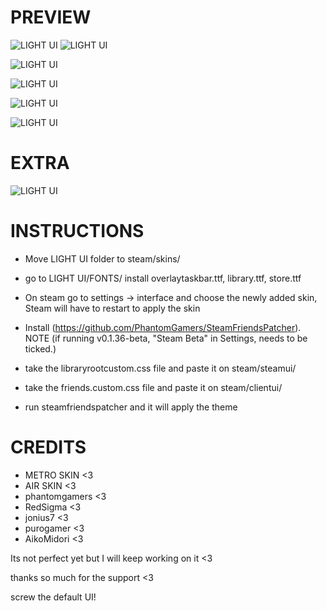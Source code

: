 # PREVIEW
![LIGHT UI](https://i.imgur.com/YabnX7y.png)
![LIGHT UI](https://i.imgur.com/QxdaBEX.png)

![LIGHT UI](https://i.imgur.com/Mp39wfp.png)

![LIGHT UI](https://i.imgur.com/FvlnP6U.png)

![LIGHT UI](https://i.imgur.com/PFVEKSl.png)

![LIGHT UI](https://i.imgur.com/BFFeRzf.png)

# EXTRA

![LIGHT UI](https://i.imgur.com/QHqZT6Z.png)

# INSTRUCTIONS
* Move LIGHT UI folder to steam/skins/
* go to LIGHT UI/FONTS/ install overlaytaskbar.ttf, library.ttf, store.ttf
* On steam go to settings -> interface and choose the newly added skin,
Steam will have to restart to apply the skin

* Install (https://github.com/PhantomGamers/SteamFriendsPatcher). NOTE (if running v0.1.36-beta, "Steam Beta" in Settings, needs to be ticked.) 

* take the libraryrootcustom.css file and paste it on steam/steamui/
* take the friends.custom.css file and paste it on steam/clientui/
* run steamfriendspatcher and it will apply the theme

# CREDITS
* METRO SKIN <3
* AIR SKIN <3
* phantomgamers <3
* RedSigma <3
* jonius7 <3
* purogamer <3
* AikoMidori <3

Its not perfect yet but I will keep working on it <3

thanks so much for the support <3

screw the default UI!
